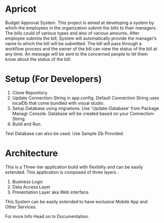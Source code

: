 Apricot
=======

Budget Approval System.
This project is aimed at developing a system by which the employees in the organization submit the bills to their managers. The bills could of various types and also of various amounts. After employee submits the bill, System will automatically provide the manager’s name to which the bill will be submitted. The bill will pass through a workflow process and the owner of the bill can view the status of the bill at any time. An message will be sent to the concerned people to let them know about the status of the bill.


Setup (For Developers)
======================
1. Clone Repository.
2. Update Connection-String in app.config. Default Connection String uses localDb that come bundled with visual studio.
3. Setup Database using migrations. Use 'Update-Database' from Package Managr Console. Database will be created based on your Connection-String.
4. Build and Run.

Test Database can also be used. Use Sample Db Provided.

Architecture
=============

This is a Three-tier application build with flexibilty and can be easily extended.
This application is composed of three layers :
 
1. Business Logic
2. Data Access Layer
3. Presentation Layer aka Web interface.

This System can be easily extended to have exclusive Mobile App and Other Services. 

For more Info Head on to Documentation.


